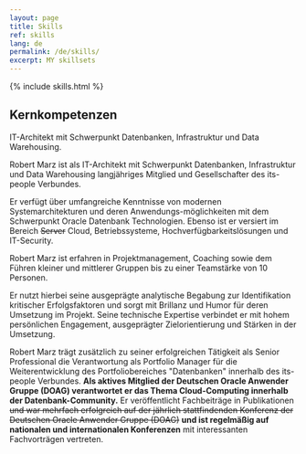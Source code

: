 ```yaml
---
layout: page
title: Skills
ref: skills
lang: de
permalink: /de/skills/
excerpt: MY skillsets
---
```

{% include skills.html %}

## Kernkompetenzen

IT-Architekt mit Schwerpunkt Datenbanken, Infrastruktur und Data Warehousing.

Robert Marz ist als IT-Architekt mit Schwerpunkt Datenbanken, Infrastruktur und Data Warehousing langjähriges Mitglied und Gesellschafter des its-people Verbundes.

Er verfügt über umfangreiche Kenntnisse von modernen Systemarchitekturen und deren Anwendungs-möglichkeiten mit dem Schwerpunkt Oracle Datenbank   Technologien. Ebenso ist er versiert im Bereich ~~Server~~ Cloud, Betriebssysteme, Hochverfügbarkeitslösungen und IT-Security.

Robert Marz ist erfahren in Projektmanagement, Coaching sowie dem Führen kleiner und mittlerer Gruppen bis zu einer Teamstärke von 10 Personen.

Er nutzt hierbei seine ausgeprägte analytische Begabung zur Identifikation kritischer Erfolgsfaktoren und sorgt mit Brillanz und Humor für deren Umsetzung im Projekt. Seine technische Expertise verbindet er mit hohem persönlichen Engagement, ausgeprägter Zielorientierung und Stärken in der Umsetzung.

Robert Marz trägt zusätzlich zu seiner erfolgreichen Tätigkeit als Senior Professional die Verantwortung als Portfolio Manager für die Weiterentwicklung des Portfoliobereiches "Datenbanken" innerhalb des its-people Verbundes. __Als aktives Mitglied der Deutschen Oracle Anwender Gruppe (DOAG) verantwortet er das Thema Cloud-Computing innerhalb der Datenbank-Community.__ Er veröffentlicht Fachbeiträge in Publikationen ~~und war mehrfach erfolgreich auf der jährlich stattfindenden Konferenz der Deutschen Oracle Anwender Gruppe (DOAG)~~ __und ist regelmäßig auf nationalen und internationalen Konferenzen__ mit interessanten Fachvorträgen vertreten.
